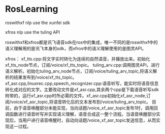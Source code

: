 # RosLearning
roswithxf nlp use the xunfei sdk

xfros  nlp use the tuling API

roswithxf和xfros都是讯飞语音sdk在ros中的集成，唯一不同的是roswithxf中的语义理解用的是讯飞本身的sdk，而xfros中的语义理解使用的是图灵API。

xfros：
      xf_tts.cpp:将文字实时转化为连续的自然语音，并播放出来。初始化xf_tts_node节点，订阅/voice/xf_tts_topic。
      tuling_arv.cpp:调用图灵API，进行语义解析。初始化tuling_arv_node节点，订阅/voice/tuling_arv_topic,将语义解析的结果发布到/voice/xf_tts_topic。
      xf_asr.cpp,linuxrec.cpp,speech_recognizer.cpp:语音听写，能实时将语音信息转化成对应的文字。主要改动文件是xf_asr.cpp,其余两个cpp是下载语音听写sdk附带的，运行xf_asr.cpp时所必需的文件。xf_asr.cpp初始化xf_asr_node,订阅/voice/xf_asr_topic,将语音转化后的文本发布到/voice/tuling_arv_topic。
      目前，由于语音唤醒部分未能实现，当向话题/voice_xf_asr_topic发布1时，调用回调函数进行语音听写并实现语义理解，语音合成这一整个流程。当语音唤醒部分实现后，当用户进行语音唤醒时，自动向话题/voice_xf_asr_topic发送信息，从而实现这一过程。
      
      
      

